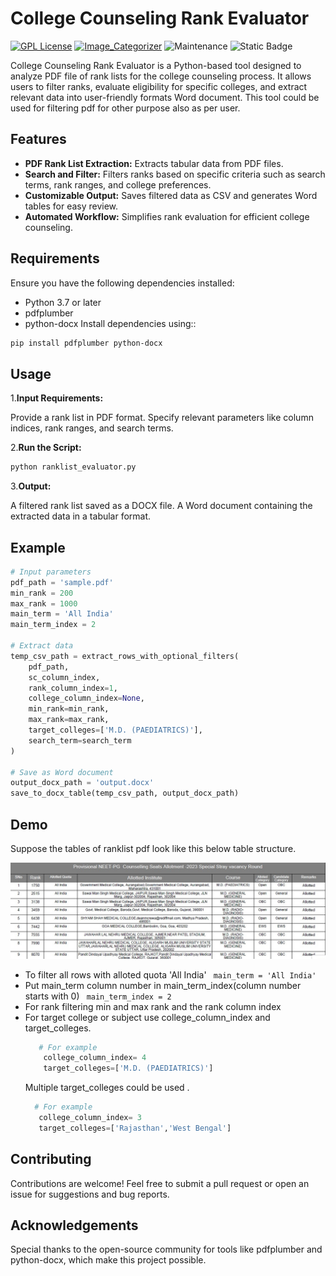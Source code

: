 
# College Counseling Rank Evaluator
[![GPL License](https://img.shields.io/badge/license-GPL-violet.svg)](http://www.gnu.org/licenses/gpl-3.0) [![Image_Categorizer](https://img.shields.io/badge/source-GitHub-303030.svg?style=flat-square)](https://github.com/agnivadas/Ranklist_Evaluator) ![Maintenance](https://img.shields.io/maintenance/yes/2024) ![Static Badge](https://img.shields.io/badge/contributions-welcome-blue)

College Counseling Rank Evaluator is a Python-based tool designed to analyze PDF file of rank lists for the college counseling process. It allows users to filter ranks, evaluate eligibility for specific colleges, and extract relevant data into user-friendly formats Word document. This tool could be used for filtering pdf for other purpose also as per user.




## Features

- **PDF Rank List Extraction:** Extracts tabular data from PDF files.
- **Search and Filter:** Filters ranks based on specific criteria such as search terms, rank ranges, and college preferences.
- **Customizable Output:** Saves filtered data as CSV and generates Word tables for easy review.
- **Automated Workflow:** Simplifies rank evaluation for efficient college counseling.


## Requirements

Ensure you have the following dependencies installed:

- Python 3.7 or later
- pdfplumber
- python-docx
Install dependencies using::
```bash
pip install pdfplumber python-docx

```
## Usage
1.**Input Requirements:**

Provide a rank list in PDF format.
Specify relevant parameters like column indices, rank ranges, and search terms.

2.**Run the Script:**

```python
python ranklist_evaluator.py
```
3.**Output:**

A filtered rank list saved as a DOCX file.
A Word document containing the extracted data in a tabular format.

## Example
```python
# Input parameters
pdf_path = 'sample.pdf' 
min_rank = 200    
max_rank = 1000  
main_term = 'All India' 
main_term_index = 2  

# Extract data
temp_csv_path = extract_rows_with_optional_filters(
    pdf_path,
    sc_column_index,
    rank_column_index=1,
    college_column_index=None,
    min_rank=min_rank,
    max_rank=max_rank,
    target_colleges=['M.D. (PAEDIATRICS)'],
    search_term=search_term
)

# Save as Word document
output_docx_path = 'output.docx'
save_to_docx_table(temp_csv_path, output_docx_path)
```


## Demo

Suppose the tables of ranklist pdf look like this below table structure.

<img src="/assets/screenshot5.jpg" width="600px">

- To filter all rows with alloted quota  'All India'
     ` main_term = 'All India'`
- Put main_term column number in main_term_index(column number starts with 0)
    ` main_term_index = 2`
- For rank filtering min and max rank and the rank column index
- For target college or subject use college_column_index and target_colleges. 
  ```python
     # For example 
      college_column_index= 4
      target_colleges=['M.D. (PAEDIATRICS)']
  ```
  Multiple target_colleges could be used .
   ```python
     # For example 
      college_column_index= 3
      target_colleges=['Rajasthan','West Bengal']
  ```
## Contributing

Contributions are welcome! Feel free to submit a pull request or open an issue for suggestions and bug reports.



## Acknowledgements

Special thanks to the open-source community for tools like pdfplumber and python-docx, which make this project possible.


